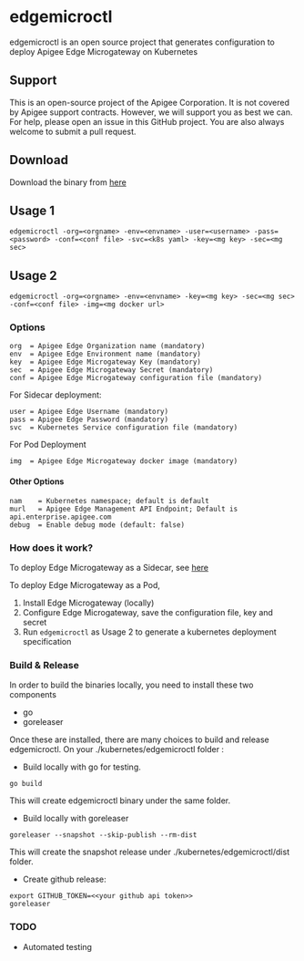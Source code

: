 # edgemicroctl
edgemicroctl is an open source project that generates configuration to deploy Apigee Edge Microgateway on Kubernetes

## Support
This is an open-source project of the Apigee Corporation. It is not covered by Apigee support contracts. However, we will support you as best we can. For help, please open an issue in this GitHub project. You are also always welcome to submit a pull request.

## Download
Download the binary from [here](https://github.com/apiee-internal/microgateway/releases)

## Usage 1
```
edgemicroctl -org=<orgname> -env=<envname> -user=<username> -pass=<password> -conf=<conf file> -svc=<k8s yaml> -key=<mg key> -sec=<mg sec>
```

## Usage 2
```
edgemicroctl -org=<orgname> -env=<envname> -key=<mg key> -sec=<mg sec> -conf=<conf file> -img=<mg docker url>
```


### Options
```
org  = Apigee Edge Organization name (mandatory)
env  = Apigee Edge Environment name (mandatory)
key  = Apigee Edge Microgateway Key (mandatory)
sec  = Apigee Edge Microgateway Secret (mandatory)
conf = Apigee Edge Microgateway configuration file (mandatory)
```

For Sidecar deployment:
```
user = Apigee Edge Username (mandatory)
pass = Apigee Edge Password (mandatory)
svc  = Kubernetes Service configuration file (mandatory)
```

For Pod Deployment
```
img  = Apigee Edge Microgateway docker image (mandatory)
```

#### Other Options
```
nam    = Kubernetes namespace; default is default
murl   = Apigee Edge Management API Endpoint; Default is api.enterprise.apigee.com
debug  = Enable debug mode (default: false)
```

### How does it work?
To deploy Edge Microgateway as a Sidecar, see [here](https://https://github.com/edgemicro-kubernetes/edgemicro-k8)

To deploy Edge Microgateway as a Pod, 
1. Install Edge Microgateway (locally)
2. Configure Edge Microgateway, save the configuration file, key and secret
3. Run `edgemicroctl` as Usage 2 to generate a kubernetes deployment specification


### Build & Release

In order to build the binaries locally, you need to install these two components

- go
- goreleaser

Once these are installed, there are many choices to build and release edgemicroctl. On your ./kubernetes/edgemicroctl  folder :

- Build locally with go for testing.

```
go build
```
This will create edgemicroctl binary under the same folder.


- Build locally with goreleaser

```
goreleaser --snapshot --skip-publish --rm-dist
```
This will create the snapshot release under ./kubernetes/edgemicroctl/dist folder. 


- Create github release:
```
export GITHUB_TOKEN=<<your github api token>>
goreleaser
```


### TODO
* Automated testing
